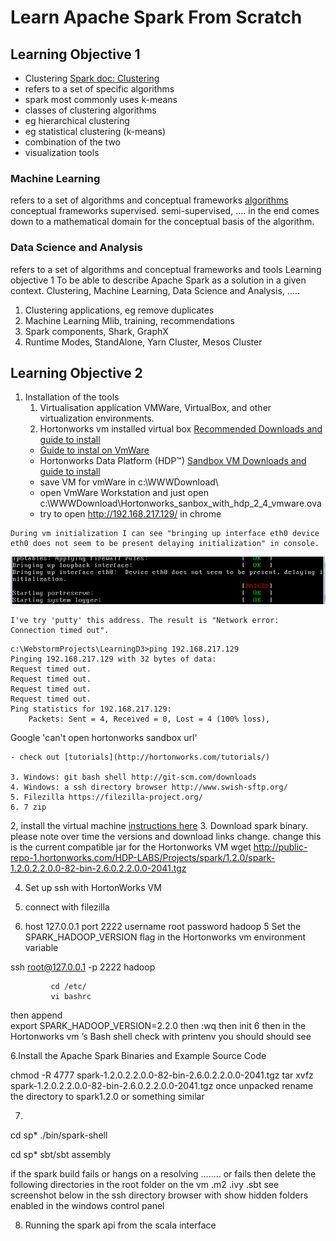 # Learn Apache Spark From Scratch

## Learning Objective 1

- Clustering [Spark doc: Clustering](https://spark.apache.org/docs/1.1.0/mllib-clustering.html)
- refers to a set of specific  algorithms
- spark most commonly uses k-means
- classes of clustering algorithms
- eg hierarchical clustering
- eg statistical clustering (k-means)
- combination of the two
- visualization tools

### Machine Learning
refers to a set of algorithms and conceptual  frameworks
[algorithms](https://spark.apache.org/docs/1.1.0/mllib-guide.html)
conceptual  frameworks supervised. semi-supervised, …. in the end comes down to a mathematical domain for the conceptual basis of the algorithm.

### Data Science and Analysis
refers to a set of algorithms and conceptual frameworks and tools
Learning objective 1
To be able to describe Apache Spark as a solution in a given context. Clustering, Machine Learning, Data Science and Analysis, …..
1.	Clustering applications, eg remove duplicates
2.	Machine Learning Mlib, training, recommendations
3.	Spark components, Shark, GraphX
4.	Runtime Modes, StandAlone, Yarn Cluster, Mesos Cluster

## Learning Objective 2

1. Installation of the tools
    1.	Virtualisation application VMWare, VirtualBox,  and other virtualization environments.
    2. Hortonworks vm  installed virtual box [Recommended Downloads and guide to install](http://hortonworks.com/hdp/downloads/)
    - [Guide to instal on VmWare](http://hortonworks.com/wp-content/uploads/2016/02/Import_on_VMware_3_1_2016.pdf)
    - Hortonworks Data Platform (HDP™) [Sandbox VM Downloads and guide to install](http://hortonworks.com/products/hortonworks-sandbox/#install)
    - save VM for vmWare in c:\WWWDownload\
    - open VmWare Workstation and just open c:\WWWDownload\Hortonworks_sanbox_with_hdp_2_4_vmware.ova
    - try to open http://192.168.217.129/ in chrome

```
During vm initialization I can see "bringing up interface eth0 device eth0 does not seem to be present delaying initialization" in console.
```

![image](vmWareEth0DeviceError.PNG)


```
I've try 'putty' this address. The result is "Network error: Connection timed out".
```


```
c:\WebstormProjects\LearningD3>ping 192.168.217.129
Pinging 192.168.217.129 with 32 bytes of data:
Request timed out.
Request timed out.
Request timed out.
Request timed out.
Ping statistics for 192.168.217.129:
    Packets: Sent = 4, Received = 0, Lost = 4 (100% loss),
```

Google 'can't open hortonworks sandbox url'    

    
    
    - check out [tutorials](http://hortonworks.com/tutorials/)
    
    3. Windows: git bash shell http://git-scm.com/downloads
    4. Windows: a ssh directory browser http://www.swish-sftp.org/
    5. Filezilla https://filezilla-project.org/
    6. 7 zip

2, install the virtual machine [instructions here](http://hortonworks.com/wp-content/uploads/unversioned/pdfs/InstallingHortonworksSandbox2onWindowsusingVB.pdf)
3. Download spark binary. please note over time the versions and download links change. change this is the current compatible jar for the Hortonworks VM
wget http://public-repo-1.hortonworks.com/HDP-LABS/Projects/spark/1.2.0/spark-1.2.0.2.2.0.0-82-bin-2.6.0.2.2.0.0-2041.tgz


4. Set up ssh with HortonWorks VM

1.	connect with filezilla
2.	host 127.0.0.1
             port 2222
username root
password hadoop
  5 Set the SPARK_HADOOP_VERSION flag in the  Hortonworks vm  environment variable

ssh root@127.0.0.1 -p 2222
hadoop

             cd /etc/   
             vi bashrc 
then append  
             export SPARK_HADOOP_VERSION=2.2.0
             then  :wq   then init 6
             then in the Hortonworks vm ’s Bash shell check with printenv you should  should see


6.Install the Apache Spark Binaries and Example Source Code

chmod -R 4777 spark-1.2.0.2.2.0.0-82-bin-2.6.0.2.2.0.0-2041.tgz
tar xvfz spark-1.2.0.2.2.0.0-82-bin-2.6.0.2.2.0.0-2041.tgz
once unpacked rename the directory to spark1.2.0 or something similar


7.
  cd sp*
./bin/spark-shell

  cd sp*
  sbt/sbt assembly

if the spark build fails or hangs on a resolving ……..  or fails
then delete the following directories in the root folder on the vm
.m2   .ivy     .sbt
see screenshot below in the ssh directory browser with show hidden folders enabled in the windows control panel

8. Running the spark api from the scala interface



